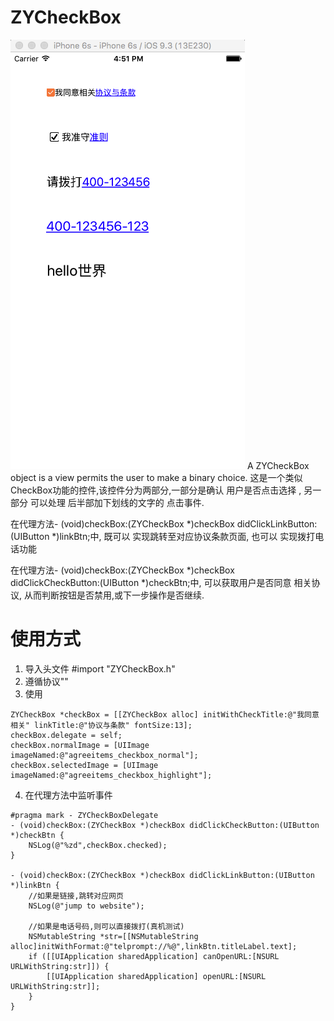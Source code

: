 # ZYCheckBox
![image](https://github.com/zhiyuanFan/ZYCheckBox/raw/master/Demo.png)
A ZYCheckBox object is a view permits the user to make a binary choice.
这是一个类似CheckBox功能的控件,该控件分为两部分,一部分是确认 用户是否点击选择 , 另一部分 可以处理 后半部加下划线的文字的 点击事件.

在代理方法- (void)checkBox:(ZYCheckBox *)checkBox didClickLinkButton:(UIButton *)linkBtn;中,
既可以 实现跳转至对应协议条款页面, 也可以 实现拨打电话功能

在代理方法- (void)checkBox:(ZYCheckBox *)checkBox didClickCheckButton:(UIButton *)checkBtn;中,
可以获取用户是否同意 相关协议, 从而判断按钮是否禁用,或下一步操作是否继续.


# 使用方式
1. 导入头文件 #import "ZYCheckBox.h"
2. 遵循协议"<ZYCheckBoxDelegate>"
3. 使用
```
ZYCheckBox *checkBox = [[ZYCheckBox alloc] initWithCheckTitle:@"我同意相关" linkTitle:@"协议与条款" fontSize:13];
checkBox.delegate = self;
checkBox.normalImage = [UIImage imageNamed:@"agreeitems_checkbox_normal"];
checkBox.selectedImage = [UIImage imageNamed:@"agreeitems_checkbox_highlight"];
```
4. 在代理方法中监听事件
```
#pragma mark - ZYCheckBoxDelegate
- (void)checkBox:(ZYCheckBox *)checkBox didClickCheckButton:(UIButton *)checkBtn {
    NSLog(@"%zd",checkBox.checked);
}

- (void)checkBox:(ZYCheckBox *)checkBox didClickLinkButton:(UIButton *)linkBtn {
    //如果是链接,跳转对应网页
    NSLog(@"jump to website");
    
    //如果是电话号码,则可以直接拨打(真机测试)
    NSMutableString *str=[[NSMutableString alloc]initWithFormat:@"telprompt://%@",linkBtn.titleLabel.text];
    if ([[UIApplication sharedApplication] canOpenURL:[NSURL URLWithString:str]]) {
        [[UIApplication sharedApplication] openURL:[NSURL URLWithString:str]];
    }
}
```

